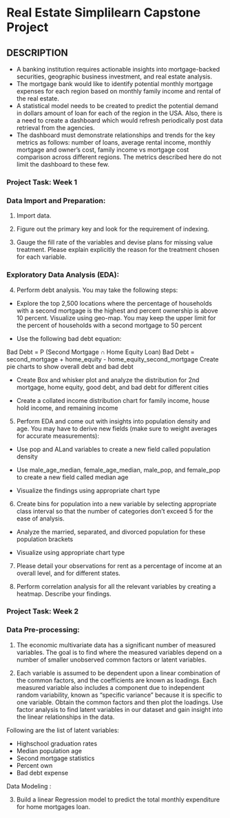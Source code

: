 # Real Estate Simplilearn Capstone Project
## DESCRIPTION
- A banking institution requires actionable insights into mortgage-backed securities, geographic business investment, and real estate analysis. 
- The mortgage bank would like to identify potential monthly mortgage expenses for each region based on monthly family income and rental of the real estate.
- A statistical model needs to be created to predict the potential demand in dollars amount of loan for each of the region in the USA. Also, there is a need to create a dashboard which would refresh periodically post data retrieval from the agencies.
- The dashboard must demonstrate relationships and trends for the key metrics as follows: number of loans, average rental income, monthly mortgage and owner’s cost, family income vs mortgage cost comparison across different regions. The metrics described here do not limit the dashboard to these few.

### Project Task: Week 1

### Data Import and Preparation:

1. Import data. 

2. Figure out the primary key and look for the requirement of indexing.

3. Gauge the fill rate of the variables and devise plans for missing value treatment. Please explain explicitly the reason for the treatment chosen for each variable.

### Exploratory Data Analysis (EDA):

4. Perform debt analysis. You may take the following steps:

- Explore the top 2,500 locations where the percentage of households with a second mortgage is the highest and percent ownership is above 10 percent. Visualize using geo-map. You may keep the upper limit for the percent of households with a second mortgage to 50 percent

- Use the following bad debt equation:

Bad Debt = P (Second Mortgage ∩ Home Equity Loan)
Bad Debt = second_mortgage + home_equity - home_equity_second_mortgage
Create pie charts  to show overall debt and bad debt

- Create Box and whisker plot and analyze the distribution for 2nd mortgage, home equity, good debt, and bad debt for different cities

- Create a collated income distribution chart for family income, house hold income, and remaining income

5. Perform EDA and come out with insights into population density and age. You may have to derive new fields (make sure to weight averages for accurate measurements): 

- Use pop and ALand variables to create a new field called population density

- Use male_age_median, female_age_median, male_pop, and female_pop to create a new field called median age

- Visualize the findings using appropriate chart type

6. Create bins for population into a new variable by selecting appropriate class interval so that the number of categories don’t exceed 5 for the ease of analysis.

- Analyze the married, separated, and divorced population for these population brackets

- Visualize using appropriate chart type

7. Please detail your observations for rent as a percentage of income at an overall level, and for different states.

8. Perform correlation analysis for all the relevant variables by creating a heatmap. Describe your findings.

 

### Project Task: Week 2

### Data Pre-processing:

1. The economic multivariate data has a significant number of measured variables. The goal is to find where the measured variables depend on a number of smaller unobserved common factors or latent variables. 

2. Each variable is assumed to be dependent upon a linear combination of the common factors, and the coefficients are known as loadings. Each measured variable also includes a component due to independent random variability, known as “specific variance” because it is specific to one variable. Obtain the common factors and then plot the loadings. Use factor analysis to find latent variables in our dataset and gain insight into the linear relationships in the data. 

Following are the list of latent variables:

- Highschool graduation rates
- Median population age
- Second mortgage statistics
- Percent own
- Bad debt expense

Data Modeling :

3. Build a linear Regression model to predict the total monthly expenditure for home mortgages loan. 
